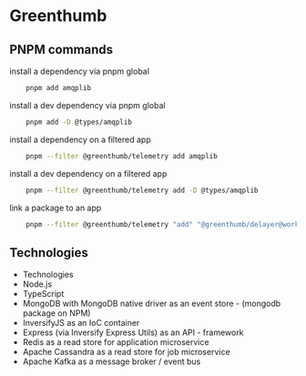 # Greenthumb

## PNPM commands

install a dependency via pnpm global

```bash
    pnpm add amqplib
```

install a dev dependency via pnpm global

```bash
    pnpm add -D @types/amqplib
```

install a dependency on a filtered app

```bash
    pnpm --filter @greenthumb/telemetry add amqplib
```

install a dev dependency on a filtered app

```bash
    pnpm --filter @greenthumb/telemetry add -D @types/amqplib
```

link a package to an app

```bash
    pnpm --filter @greenthumb/telemetry "add" "@greenthumb/delayer@workspace:*"
```

## Technologies

- Technologies
- Node.js
- TypeScript
- MongoDB with MongoDB native driver as an event store - (mongodb package on NPM)
- InversifyJS as an IoC container
- Express (via Inversify Express Utils) as an API - framework
- Redis as a read store for application microservice
- Apache Cassandra as a read store for job microservice
- Apache Kafka as a message broker / event bus
